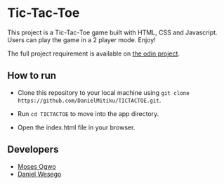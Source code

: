 # Tic-Tac-Toe
This project is a Tic-Tac-Toe game built with HTML, CSS and Javascript. Users can play the game in a 2 player mode. Enjoy!

The full project requirement is available on [the odin project](https://www.theodinproject.com/courses/javascript/lessons/tic-tac-toe-javascript).

## How to run
- Clone this repository to your local machine using ```git clone https://github.com/DanielMitiku/TICTACTOE.git```.

- Run ```cd TICTACTOE``` to move into the app directory.

- Open the index.html file in your browser.

## Developers

- [Moses Ogwo](https://github.com/mosesogwo)
- [Daniel Wesego](https://github.com/DanielMitiku/)